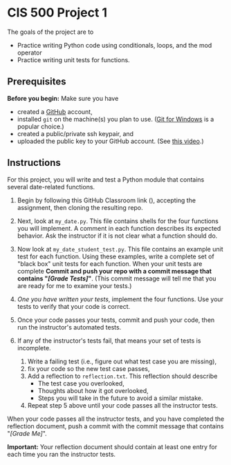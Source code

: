 # CIS 500 Project 1

The goals of the project are to 
* Practice writing Python code using conditionals, loops, and the mod operator
* Practice writing unit tests for functions.

## Prerequisites

<b>Before you begin:</b> Make sure you have 
 * created a [GitHub](https://www.github.com) account,
 * installed `git` on the machine(s) you plan to use. ([Git for Windows](https://gitforwindows.org/) is a popular choice.)
 * created a public/private ssh keypair, and
 * uploaded the public key to your GitHub account. (See [this video](https://www.youtube.com/watch?v=vw1k0PUpSeM).)

## Instructions

For this project, you will write and test a Python module that contains several date-related functions.

1. Begin by following this GitHub Classroom link (), accepting the assignment, then cloning the resulting repo.

2. Next, look at `my_date.py`.  This file contains shells for the four functions you will implement. A comment in each function describes its expected behavior. Ask the instructor if it is not clear what a function should do.

3. Now look at `my_date_student_test.py`. This file contains an example unit test for each function.
 Using these examples, write a complete set of "black box" unit tests for each function. When your unit tests are complete <b>Commit and push your repo with a commit message that contains "<em>[Grade Tests]</em>"</b>. (This commit message will tell me that you are ready for me to examine your tests.)

4. <em>One you have written your tests</em>, implement the four functions. Use your tests to verify that your code is correct.

5. Once your code passes your tests, commit and push your code, then run the instructor's automated tests.

6. If any of the instructor's tests fail, that means your set of tests is incomplete. 
   1. Write a failing test (i.e., figure out what test case you are missing), 
   2. fix your code so the new test case passes, 
   3. Add a reflection to `reflection.txt`. This reflection should describe
      * The test case you overlooked, 
      * Thoughts about how it got overlooked,
      * Steps you will take in the future to avoid a similar mistake.
   4. Repeat step 5 above until your code passes all the instructor tests.

When your code passes all the instructor tests, and you have completed the reflection document, push a commit with the commit message that contains "<em>[Grade Me]</em>".

<b>Important:</b> Your reflection document should contain at least one entry for each time you ran the instructor tests.


